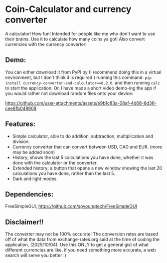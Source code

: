 # Coin-Calculator and currency converter
A calculator! How fun! Intended for people like me who don't want to use their brains. Use it to calculate how many coins ya got! Also convert currencies with the currency converter!

## Demo:
You can either download it from PyPI by (I recommend doing this in a virtual environment, but I don't think it is required.) running this command: ```pip install currency-converter-and-calculator==0.2.0```, and then running ```calc``` to start the application. Or, I have made a short video demo-ing the app if you would rather not download random files onto your device:

https://github.com/user-attachments/assets/e9b1c83a-08af-4d68-8d36-cee61b049908

## Features:
 - Simple calculator, able to do addition, subtraction, multiplication and division.
 - Currency converter that can convert between USD, CAD and EUR. (more may be added soon)
 - History; shows the last 5 calculations you have done, whether it was done with the calculator or the converter.
 - Extended history; a button that opens a new window showing the last 20 calculations you have done, rather than the last 5.
 - Dark and light modes.

## Dependencies:
FreeSimpleGUI, https://github.com/spyoungtech/FreeSimpleGUI

## Disclaimer!!
The converter may not be 100% accurate! The conversion rates are based off of what the data from exchange-rates.org said at the time of coding the application, (2025/10/04). Use this ONLY to get a general gist of what different currencies are like. if you need something more accurate, a web search will serve you better :)
